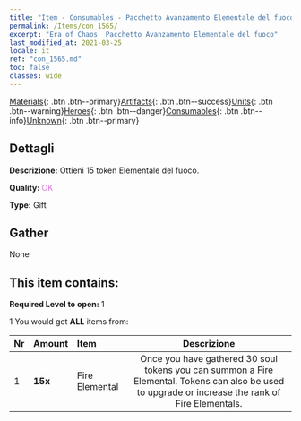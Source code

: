 ```yaml
---
title: "Item - Consumables - Pacchetto Avanzamento Elementale del fuoco"
permalink: /Items/con_1565/
excerpt: "Era of Chaos  Pacchetto Avanzamento Elementale del fuoco"
last_modified_at: 2021-03-25
locale: it
ref: "con_1565.md"
toc: false
classes: wide
---
```

 [Materials](/it/Items/){: .btn .btn--primary}[Artifacts](/it/Items/Artifacts/){: .btn .btn--success}[Units](/it/Items/Units/){: .btn .btn--warning}[Heroes](/it/Items/Heroes/){: .btn .btn--danger}[Consumables](/it/Items/Consumables/){: .btn .btn--info}[Unknown](/it/Items/Unknown/){: .btn .btn--primary}

## Dettagli
 **Descrizione:** Ottieni 15 token Elementale del fuoco.

 **Quality:** <span style="color: #DA70D6">OK</span>

 **Type:** Gift

## Gather

  None

## This item contains:

 **Required Level to open:** 1

 1 You would get **ALL** items  from:

  | Nr | Amount |     Item    | Descrizione |
  |:---|:-------|:------------|:-----------:|
  | 1 |  **15x** | Fire Elemental | Once you have gathered 30 soul tokens you can summon a Fire Elemental. Tokens can also be used to upgrade or increase the rank of Fire Elementals.  | 
